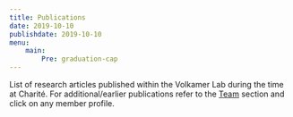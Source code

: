 ```yaml
---
title: Publications
date: 2019-10-10
publishdate: 2019-10-10
menu:
    main:
        Pre: graduation-cap
---
```


List of research articles published within the Volkamer Lab during the time at Charité. For additional/earlier publications refer to the [Team](/team) section and click on any member profile.